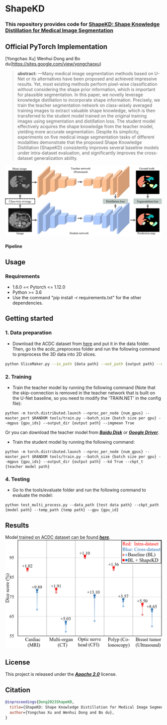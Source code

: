 # ShapeKD
### This repository provides code for [ShapeKD: Shape Knowledge Distillation for Medical Image Segmentation ](https://arxiv.org/abs/2108.07774)
## Official PyTorch Implementation
[Yongchao Xu] Wenhui Dong and Bo du(https://sites.google.com/view/yongchaoxu)


>**abstract:**
>—Many medical image segmentation methods based on U-Net or its alternatives have been proposed and achieved impressive
results. Yet, most existing methods perform pixel-wise classification without considering the shape prior information, 
> which is important for plausible segmentation. In this paper, we novelly leverage knowledge distillation to incorporate 
> shape information. Precisely, we train the teacher segmentation network on class-wisely averaged training images to
> extract valuable shape knowledge, which is then transferred to the student model trained on the original training
> images using segmentation and distillation loss. The student model effectively acquires the shape knowledge from 
> the teacher model, yielding more accurate segmentation. Despite its simplicity, experiments on five medical image 
> segmentation tasks of different modalities demonstrate that the proposed Shape Knowledge Distillation (ShapeKD) 
> consistently improves several baseline models under intra-dataset evaluation, and significantly improves the 
> cross-dataset generalization ability.

![image](images/pipeline.png)
#### Pipeline

## Usage

### Requirements
- 1.6.0 =< Pytorch <= 1.12.0
- Python >= 3.6
- Use the command "pip install -r requirements.txt" for the other dependencies.

## Getting started

### 1. Data preparation
- Download the ACDC dataset from [here](https://www.creatis.insa-lyon.fr/Challenge/acdc/) and put it in the data folder.
Then, go to the acdc_preprocess folder and run the following command to preprocess the 3D data into 2D slices.
```bash
python SliceMaker.py --in_path {data path} --out_path {output path} --data_json {data json file} --mode {train/val/test}
```
### 2. Training

- Train the teacher model by running the following command (Note that the skip-connection is removed in the teacher network that is built on the U-Net baseline, so you need to modify the 'TRAIN.NET' in the config file):

```
python -m torch.distributed.launch --nproc_per_node {num_gpus} --master_port $RANDOM tools/train.py --batch_size {batch size per gpu} --mgpus {gpu_ids} --output_dir {output path} --imgmean True
```
Or you can download the teacher model from [_**Baidu Disk**_](https://drive) or [_**Google Driver**_](https:).
- Train the student model by running the following command:
```
python -m torch.distributed.launch --nproc_per_node {num_gpus} --master_port $RANDOM tools/train.py --batch_size {batch size per gpu} --mgpus {gpu_ids} --output_dir {output path} --kd True --ckpt_t {teacher model path}
```

### 4. Testing
- Go to the tools/evaluate folder and run the following command to evaluate the model:
```
python test_multi_process.py --data_path {test data path} --ckpt_path {model path} --temp_path {temp path} --gpu {gpu_id}
```


## Results
Model trained on ACDC dataset can be found [_**here**_](logs/). 
![image](images/fig1.png)
## License
This project is released under the [_**Apache 2.0**_](LICENSE) license.


## Citation
```bibtex
@inproceedings{Dong2023ShapeKD,
  title={ShapeKD: Shape Knowledge Distillation for Medical Image Segmentation},
  author={Yongchao Xu and Wenhui Dong and Bo du},
}
```

